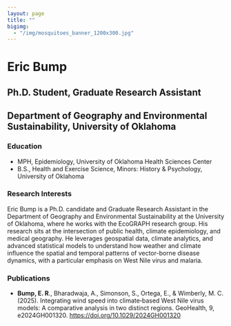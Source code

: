 ```yaml
---
layout: page
title: ""
bigimg: 
  - "/img/mosquitoes_banner_1200x300.jpg"
---
```


# Eric Bump
## Ph.D. Student, Graduate Research Assistant
## Department of Geography and Environmental Sustainability, University of Oklahoma

### Education
- MPH, Epidemiology, University of Oklahoma Health Sciences Center
- B.S., Health and Exercise Science, Minors: History & Psychology, University of Oklahoma

### Research Interests
Eric Bump is a Ph.D. candidate and Graduate Research Assistant in the Department of Geography and Environmental Sustainability at the University of Oklahoma, where he works with the EcoGRAPH research group. His research sits at the intersection of public health, climate epidemiology, and medical geography. He leverages geospatial data, climate analytics, and advanced statistical models to understand how weather and climate influence the spatial and temporal patterns of vector-borne disease dynamics, with a particular emphasis on West Nile virus and malaria.

### Publications 
- **Bump, E. R**., Bharadwaja, A., Simonson, S., Ortega, E., & Wimberly, M. C. (2025). Integrating wind speed into climate‐based West Nile virus models: A comparative analysis in two distinct regions. GeoHealth, 9, e2024GH001320. <https://doi.org/10.1029/2024GH001320>
